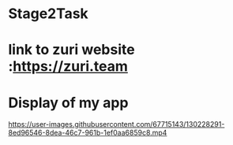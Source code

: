 # Stage2Task

# link to zuri website :https://zuri.team
# Display of my app
https://user-images.githubusercontent.com/67715143/130228291-8ed96546-8dea-46c7-961b-1ef0aa6859c8.mp4

